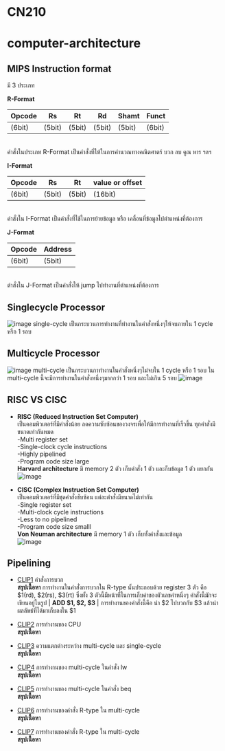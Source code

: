 # CN210
# computer-architecture
## MIPS Instruction format
 มี 3 ประเภท
 
**R-Format**

|Opcode | Rs  | Rt | Rd  | Shamt | Funct  |
| ----- | ----- | ----- | ----- | ----- | ----- |
| (6bit) | (5bit) | (5bit) | (5bit) | (5bit) | (6bit) |

<br> คำสั่งในประเภท R-Format เป็นคำสั่งที่ให้ในการคำนวณทางคณิตศาตร์ บวก ลบ คูณ หาร ฯลฯ

**I-Format**

| Opcode |  Rs   | Rt    | value or offset  |
| -----  | ----- | ----- | ----- |
| (6bit) | (5bit) | (5bit) | (16bit) | 

<br> คำสั่งใน I-Format เป็นคำสั่งที่ใช้ในการย้ายข้อมูล หรือ เคลื่อนที่ข้อมูลไปตำแหน่งที่ต้องการ

**J-Format**

| Opcode | Address |
| -----  | ----- |
| (6bit)  | (5bit)|

<br> ตำสั่งใน J-Format เป็นคำสั่งให้ jump ไปทำงานที่ตำแหน่งที่ต้องการ

## Singlecycle Processor
![image](https://media.discordapp.net/attachments/258944901260115974/701424529032871976/image0.png?width=1026&height=412)
single-cycle เป็นกระบวนการทำงานที่ทำงานในคำสั่งหนึ่งๆให้จบภายใน 1 cycle หรือ 1 รอบ

## Multicycle Processor
![image](https://media.discordapp.net/attachments/258944901260115974/701426221803634758/image0.png?width=1026&height=410)
multi-cycle เป็นกระบวนกาทำงานในคำสั่งหนึ่งๆไม่จบใน 1 cycle หรือ 1 รอบ ใน multi-cycle นี้จะมีการทำงานในคำสั่งหนึ่งๆมากกว่า 1 รอบ และไม่เกิน 5 รอบ
![image](https://media.discordapp.net/attachments/258944901260115974/701426222093172792/image1.png?width=1026&height=432)

## RISC VS CISC
* **RISC (Reduced Instruction Set Computer)**
<br> เป็นคอมพิวเตอร์ที่มีคำสั่งน้อย ลดความซับซ้อนของวงจรเพื่อให้มีการทำงานที่เร็วขึ้น ทุกคำสั่งมีขนาดเท่ากันหมด
<br> -Multi register set
<br> -Single-clock cycle instructions
<br> -Highly pipelined
<br> -Program code size large
<br>**Harvard architecture** มี memory 2 ตัว เก็บคำสั่ง 1 ตัว และก็บข้อมูล 1 ตัว แยกกัน
<br>![image](https://media.discordapp.net/attachments/258944901260115974/701699446651486228/unknown.png?width=449&height=362)

* **CISC (Complex Instruction Set Computer)**
<br> เป็นคอมพิวเตอร์ที่มีชุดคำสั่งซับซ้อน แต่ละตำสั่งมีขนาดไม่เท่ากัน
<br> -Single register set
<br> -Multi-clock cycle instructions
<br> -Less to no pipelined
<br> -Program code size smalll
<br>**Von Neuman architecture** มี memory 1 ตัว เก็บทั้งคำสั่งและข้อมูล
<br>![image](https://media.discordapp.net/attachments/258944901260115974/701700512944226404/unknown.png?width=410&height=319)

## Pipelining

* [CLIP1](https://youtu.be/h8Iu4MPJTW8) คำสั่งการบวก
   <br>**สรุปเนื้อหา** การทำงานในคำสั่่งการบวกใน R-type นั้นประกอบด้วย register 3 ตัว คือ $1(rd), $2(rs), $3(rt) ซึ่งทั้ง 3 ตัวนี้มีหน้าที่ในการเก็บค่าของตัวเลขค่าหนึ่งๆ คำสั่งนี้มักจะเขียนอยู่ในรูป | **ADD $1, $2, $3** | การทำงานของคำสั่งนี้คือ นำ $2 ไปบวกกับ $3 แล้วนำผลลัพธ์ที่ได้มาเก็บลงใน $1

* [CLIP2](https://youtu.be/iNJk7NR0DzQ) การทำงานของ CPU
   <br>**สรุปเนื้อหา**

* [CLIP3](https://youtu.be/lI3voWLdYi0) ความแตกต่างระหว่าง multi-cycle และ single-cycle
   <br>**สรุปเนื้อหา**

* [CLIP4](https://youtu.be/jyjt2qI6w38) การทำงานของ multi-cycle ในคำสั่ง lw
   <br>**สรุปเนื้อหา**

* [CLIP5](https://youtu.be/2hWUXlziX20) การทำงานของ multi-cycle ในคำสั่ง beq
   <br>**สรุปเนื้อหา**

* [CLIP6](https://youtu.be/jrDffEOrVz0) การทำงานของคำสั่ง R-type ใน multi-cycle
   <br>**สรุปเนื้อหา**

* [CLIP7](https://youtu.be/kUqOY8FeYDo) การทำงานของคำสั่ง R-type ใน multi-cycle
   <br>**สรุปเนื้อหา**
